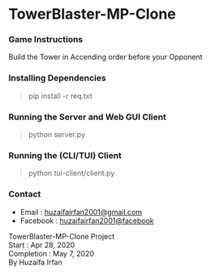 # TowerBlaster-MP-Clone

### Game Instructions
Build the Tower in Accending order before your Opponent


### Installing Dependencies
> pip install -r req.txt 

### Running the Server and Web GUI Client
> python server.py

### Running the (CLI/TUI) Client
> python tui-client/client.py



### Contact
* Email : [huzaifairfan2001@gmail.com](mailto:huzaifairfan2001@gmail.com)
* Facebook : [huzaifairfan2001@facebook](https://www.facebook.com/huzaifairfan2001)


<div>
 TowerBlaster-MP-Clone Project
 <br>
Start : Apr 28, 2020 
 <br>
 Completion : May 7, 2020
 <br>
 By Huzaifa Irfan
 </div>




